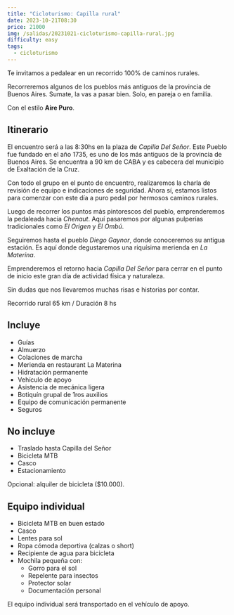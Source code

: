 ```yaml
---
title: "Cicloturismo: Capilla rural"
date: 2023-10-21T08:30
price: 21000
img: /salidas/20231021-cicloturismo-capilla-rural.jpg
difficulty: easy
tags:
  - cicloturismo
---
```


Te invitamos a pedalear en un recorrido 100% de caminos rurales.

Recorreremos algunos de los pueblos más antiguos de la provincia de Buenos Aires. Sumate, la vas a pasar bien. Solo, en pareja o en familia.

Con el estilo **Aire Puro**.

## Itinerario

El encuentro será a las 8:30hs en la plaza de _Capilla Del Señor_. Este Pueblo fue fundado en el año 1735, es uno de los más antiguos de la provincia de Buenos Aires. Se encuentra a 90 km de CABA y es cabecera del municipio de Exaltación de la Cruz.

Con todo el grupo en el punto de encuentro, realizaremos la charla de revisión de equipo e indicaciones de seguridad. Ahora sí, estamos listos para comenzar con este día a puro pedal por hermosos caminos rurales.

Luego de recorrer los puntos más pintorescos del pueblo, emprenderemos la pedaleada hacia _Chenaut_. Aquí pasaremos por algunas pulperías tradicionales como _El Origen_ y _El Ombú_.

Seguiremos hasta el pueblo _Diego Gaynor_, donde conoceremos su antigua estación. Es aquí donde degustaremos una riquísima merienda en _La Materina_.

Emprenderemos el retorno hacia _Capilla Del Señor_ para cerrar en el punto de inicio este gran día de actividad física y naturaleza.

Sin dudas que nos llevaremos muchas risas e historias por contar.

Recorrido rural 65 km / Duración 8 hs

## Incluye

- Guías
- Almuerzo
- Colaciones de marcha
- Merienda en restaurant La Materina
- Hidratación permanente
- Vehículo de apoyo
- Asistencia de mecánica ligera
- Botiquín grupal de 1ros auxilios
- Equipo de comunicación permanente
- Seguros

## No incluye

- Traslado hasta Capilla del Señor
- Bicicleta MTB
- Casco
- Estacionamiento

Opcional: alquiler de bicicleta ($10.000).

## Equipo individual

- Bicicleta MTB en buen estado
- Casco
- Lentes para sol
- Ropa cómoda deportiva (calzas o short)
- Recipiente de agua para bicicleta
- Mochila pequeña con:
  - Gorro para el sol
  - Repelente para insectos
  - Protector solar
  - Documentación personal

El equipo individual será transportado en el vehículo de apoyo.
